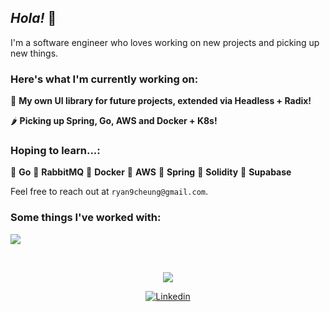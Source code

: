 <!---Linkedin-->
<!--
<p>
  <script src="https://platform.linkedin.com/badges/js/profile.js" async defer type="text/javascript"></script>
  <div class="badge-base LI-profile-badge" 
       data-locale="en_US" 
       data-size="medium" 
       data-theme="light" 
       data-type="VERTICAL" 
       data-vanity="ryan-cheung-jf" 
       data-version="v1">
    <a class="badge-base__link LI-simple-link" 
       href="https://sg.linkedin.com/in/ryan-cheung-jf?trk=profile-badge"
    >Ryan Cheung</a>
  </div>
</p>
-->

## *Hola!* 🤠

I'm a software engineer who loves working on new projects and picking up new things.

### Here's what I'm currently working on:

🍒 **My own UI library for future projects, extended via Headless + Radix!**

🌶 **Picking up Spring, Go, AWS and Docker + K8s!**

### Hoping to learn...:

🍑 **Go** 
🥑 **RabbitMQ**
🥝 **Docker**
🍇 **AWS**
🥥 **Spring**
🍌 **Solidity**
🥬 **Supabase**

Feel free to reach out at ```ryan9cheung@gmail.com```.

### Some things I've worked with:

<p>
  <a href="https://skillicons.dev">
    <img src="https://skillicons.dev/icons?i=js,ts,docker,fastapi,py,java,react,firebase,nodejs,express,tailwind,postgres,mysql" />
  </a>
</p>

<br>

<p align="center"><img src="https://github-readme-stats.vercel.app/api?username=RyanCheungJF&count_private=true&custom_title=Ryan+Cheung's+GitHub+Stats&show_icons=true&theme=radical" />

<p align="center"><a href="https://www.linkedin.com/in/ryan-cheung-jf"><img alt="Linkedin" src="https://img.shields.io/badge/linkedin-0077B5?logo=linkedin&logoColor=white&style=for-the-badge" /></a>
